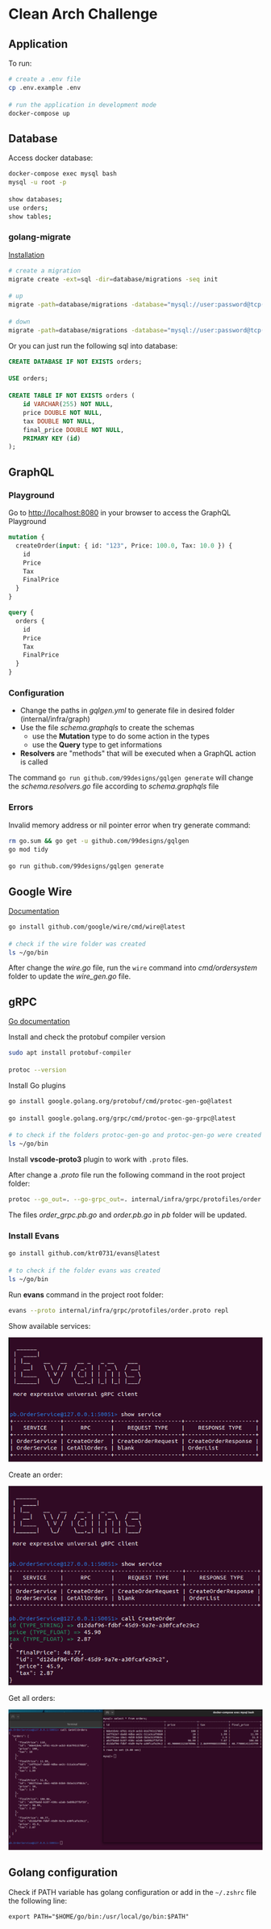 # Clean Arch Challenge

## Application
To run:
```bash
# create a .env file
cp .env.example .env

# run the application in development mode
docker-compose up
```

## Database
Access docker database:
```bash
docker-compose exec mysql bash
mysql -u root -p

show databases;
use orders;
show tables;
```

### golang-migrate
[Installation](https://github.com/golang-migrate/migrate/tree/master/cmd/migrate#linux-deb-package)

```bash
# create a migration
migrate create -ext=sql -dir=database/migrations -seq init

# up
migrate -path=database/migrations -database="mysql://user:password@tcp(localhost:3306)/orders" -verbose up

# down
migrate -path=database/migrations -database="mysql://user:password@tcp(localhost:3306)/orders" -verbose up
```

Or you can just run the following sql into database:
```sql
CREATE DATABASE IF NOT EXISTS orders;

USE orders;

CREATE TABLE IF NOT EXISTS orders (
    id VARCHAR(255) NOT NULL,
    price DOUBLE NOT NULL,
    tax DOUBLE NOT NULL,
    final_price DOUBLE NOT NULL,
    PRIMARY KEY (id)
);
```

## GraphQL

### Playground
Go to [http://localhost:8080](http://localhost:8080) in your browser to access the GraphQL Playground

```graphql
mutation {
  createOrder(input: { id: "123", Price: 100.0, Tax: 10.0 }) {
    id
    Price
    Tax
    FinalPrice
  }
}
```

```graphql
query {
  orders {
    id
    Price
    Tax
    FinalPrice
  }
}
```

### Configuration
- Change the paths in *gqlgen.yml* to generate file in desired folder (internal/infra/graph)
- Use the file *schema.graphqls* to create the schemas
  - use the **Mutation** type to do some action in the types
  - use the **Query** type to get informations
- **Resolvers** are "methods" that will be executed when a GraphQL action is called

The command `go run github.com/99designs/gqlgen generate`
will change the *schema.resolvers.go* file according to *schema.graphqls* file

### Errors
Invalid memory address or nil pointer error when try generate command:
```bash
rm go.sum && go get -u github.com/99designs/gqlgen
go mod tidy

go run github.com/99designs/gqlgen generate
```

## Google Wire
[Documentation](https://github.com/google/wire)

```bash
go install github.com/google/wire/cmd/wire@latest

# check if the wire folder was created
ls ~/go/bin
```

After change the *wire.go* file, run the `wire` command into *cmd/ordersystem* folder to update the *wire_gen.go* file.


## gRPC
[Go documentation](https://grpc.io/docs/languages/go/quickstart)

Install and check the protobuf compiler version
```bash
sudo apt install protobuf-compiler

protoc --version
```

Install Go plugins
```bash
go install google.golang.org/protobuf/cmd/protoc-gen-go@latest

go install google.golang.org/grpc/cmd/protoc-gen-go-grpc@latest

# to check if the folders protoc-gen-go and protoc-gen-go were created
ls ~/go/bin
```

Install __vscode-proto3__ plugin to work with `.proto` files.

After change a *.proto* file run the following command in the root project folder:
```bash
protoc --go_out=. --go-grpc_out=. internal/infra/grpc/protofiles/order.proto
```

The files *order_grpc.pb.go* and *order.pb.go* in *pb* folder will be updated.


### Install Evans
```bash
go install github.com/ktr0731/evans@latest

# to check if the folder evans was created
ls ~/go/bin
```

Run **evans** command in the project root folder:
```bash
evans --proto internal/infra/grpc/protofiles/order.proto repl
```

<p>Show available services:</p>
<img src="docs/evans-show-service.png">

<p>Create an order:</p>
<img src="docs/evans-create-order.png">

<p>Get all orders:</p>
<img src="docs/evans-get-all-orders.png">


## Golang configuration
Check if PATH variable has golang configuration or add in the `~/.zshrc` file the following line:
```
export PATH="$HOME/go/bin:/usr/local/go/bin:$PATH"
```
